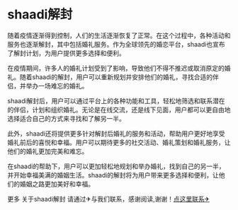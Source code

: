 # shaadi解封

随着疫情逐渐得到控制，人们的生活逐渐恢复了正常。在这个过程中，各种活动和服务也逐渐解封，其中包括婚礼服务。作为全球领先的婚恋平台，shaadi也宣布了解封计划，为用户提供更多选择和便利。

在疫情期间，许多人的婚礼计划受到了影响，导致他们不得不推迟或取消原定的婚礼。随着shaadi的解封，用户可以重新规划并安排他们的婚礼，寻找合适的伴侣，并举办一场难忘的婚礼。

shaadi解封后，用户可以通过平台上的各种功能和工具，轻松地筛选和联系潜在的伴侣，计划和组织婚礼。无论是在线交流，还是线下见面，用户都可以更自由地选择适合自己的方式来寻找和了解另一半。

此外，shaadi还将提供更多针对解封后婚礼的服务和活动，帮助用户更好地享受婚礼前后的喜悦和幸福。用户可以期待更多的社交活动、婚礼策划和婚礼服务，让他们的婚礼更加完美和难忘。

在shaadi的帮助下，用户可以更加轻松地规划和举办婚礼，找到自己的另一半，并开始幸福美满的婚姻生活。shaadi的解封将为用户带来更多选择和便利，让他们的婚姻之路更加美好和幸福。

更多 关于shaadi解封 请通过✈与我们联系，感谢阅读,谢谢！[点这里联系✈](https://acc.k02.cc)